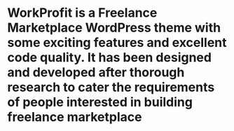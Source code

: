 # WorkProfit is a Freelance Marketplace WordPress theme with some exciting features and excellent code quality. It has been designed and developed after thorough research to cater the requirements of people interested in building freelance marketplace
